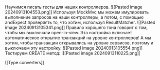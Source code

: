 Научимся писать тесты для наших контроллеров.
![[Pasted image 20240913104553.png]]
Используя MockMvc мы можем имулировать выполнение запросов на наши контроллеры, а потом, с помощью andExpect проверяять то, что хотим, используя ResultMatcher.
![[Pasted image 20240913105341.png]]
Правило хорошего тона говорит о том, чтобы мы выключали open-in-view. Эта настройка включает автоматическое открытие транзакций на уровне контроллеров! А мы хотим, чтобы транзакции открывались на уровне сервисов, поэтому и выключаем эту настройку.
![[Pasted image 20240913105554.png]]
Тестируем CREATE метод:
![[Pasted image 20240913110225.png]]

[[Type converters]]